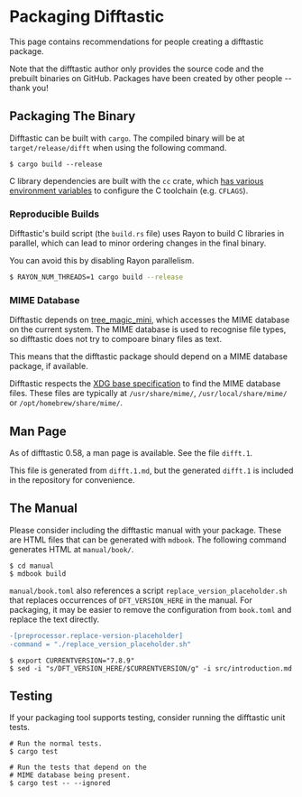 # Packaging Difftastic

This page contains recommendations for people creating a difftastic
package.

Note that the difftastic author only provides the source code and the
prebuilt binaries on GitHub. Packages have been created by other
people -- thank you!

## Packaging The Binary

Difftastic can be built with `cargo`. The compiled binary will be at
`target/release/difft` when using the following command.

```
$ cargo build --release
```

C library dependencies are built with the `cc` crate, which [has
various environment
variables](https://docs.rs/cc/1.1.30/cc/index.html#external-configuration-via-environment-variables)
to configure the C toolchain (e.g. `CFLAGS`).

### Reproducible Builds

Difftastic's build script (the `build.rs` file) uses Rayon to build C
libraries in parallel, which can lead to minor ordering changes in the
final binary.

You can avoid this by disabling Rayon parallelism.

```bash
$ RAYON_NUM_THREADS=1 cargo build --release
```

### MIME Database

Difftastic depends on
[tree_magic_mini](https://docs.rs/tree_magic_mini/latest/tree_magic_mini/),
which accesses the MIME database on the current system. The MIME
database is used to recognise file types, so difftastic does not try
to compoare binary files as text.

This means that the difftastic package should depend on a MIME
database package, if available.

Difftastic respects the [XDG base
specification](https://specifications.freedesktop.org/basedir-spec/latest/index.html#basics)
to find the MIME database files. These files are typically at
`/usr/share/mime/`, `/usr/local/share/mime/` or
`/opt/homebrew/share/mime/`.

## Man Page

As of difftastic 0.58, a man page is available. See the file
`difft.1`.

This file is generated from `difft.1.md`, but the generated `difft.1`
is included in the repository for convenience.

## The Manual

Please consider including the difftastic manual with your
package. These are HTML files that can be generated with `mdbook`. The
following command generates HTML at `manual/book/`.

```
$ cd manual
$ mdbook build
```

`manual/book.toml` also references a script
`replace_version_placeholder.sh` that replaces occurrences of
`DFT_VERSION_HERE` in the manual. For packaging, it may be easier to
remove the configuration from `book.toml` and replace the text
directly.

```diff
-[preprocessor.replace-version-placeholder]
-command = "./replace_version_placeholder.sh"
```

```
$ export CURRENTVERSION="7.8.9"
$ sed -i "s/DFT_VERSION_HERE/$CURRENTVERSION/g" -i src/introduction.md
```

## Testing

If your packaging tool supports testing, consider running the
difftastic unit tests.

```
# Run the normal tests.
$ cargo test

# Run the tests that depend on the
# MIME database being present.
$ cargo test -- --ignored
```
